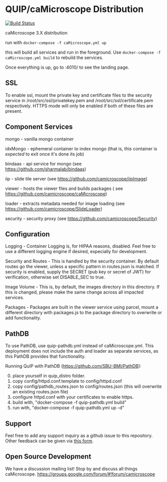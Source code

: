 # QUIP/caMicroscope Distribution

[![Build Status](https://travis-ci.org/camicroscope/Distro.svg?branch=master)](https://travis-ci.org/camicroscope/Distro)

caMicroscope 3.X distribution


run with `docker-compose -f caMicroscope.yml up`

this will build all services and run in the foreground.
Use `docker-compose -f caMicroscope.yml build` to rebuild the services.

Once everything is up, go to <the host this is running on>:4010/ to see the landing page.

## SSL
To enable ssl, mount the private key and certificate files to the security service in /root/src/ssl/privatekey.pem and /root/src/ssl/certificate.pem respectively. HTTPS mode will only be enabled if both of these files are present.

## Component Services
mongo - vanilla mongo container

idxMongo - ephemeral container to index mongo (that is, this container is *expected* to exit once it's done its job)

bindaas - api service for mongo (see https://github.com/sharmalab/bindaas)

iip - slide tile server (see https://github.com/camicroscope/iipImage)

viewer - hosts the viewer files and builds packages ( see https://github.com/camicroscope/caMicroscope)

loader - extracts metadata needed for image loading (see https://github.com/camicroscope/SlideLoader)

security - security proxy (see https://github.com/camicroscope/Security)

## Configuration
Logging - Container Logging is, for HIPAA reasons, disabled. Feel free to use a different logging engine if desired, especially for development.

Security and Routes - This is handled by the security container. By default routes go the viewer, unless a specific pattern in routes.json is matched. If security is enabled, supply the SECRET (pub key or secret of JWT) for verification, otherwise set DISABLE_SEC to true.

Image Volume - This is, by default, the images directory in this directory. If this is changed, please make the same change across all impacted services.

Packages - Packages are built in the viewer service using parcel, mount a different directory with packages.js to the package directory to overwrite or add functionality.

## PathDB

To use PathDB, use quip-pathdb.yml instead of caMicroscope.yml. This deployment does not include the auth and loader as separate services, as this PathDB provides that functionality.

Running QuIP with PathDB (https://github.com/SBU-BMI/PathDB):

0) place yourself in quip\_distro folder.<br>
1) copy config/httpd.conf.template to config/httpd.conf<br>
2) copy config/pathdb\_routes.json to config/routes.json (this will overwrite an existing routes.json file)<br>
3) configure httpd.conf with your certificates to enable https.<br>
4) build with, "docker-compose -f quip-pathdb.yml build"<br>
5) run with, "docker-compose -f quip-pathdb.yml up -d"

## Support
Feel free to add any support inquiry as a github issue to this repository. Other feedback can be given via [this form](https://docs.google.com/forms/d/e/1FAIpQLScL91LxrpAZjU88GBZP9gmcdgdf8__uNUwhws2lzU6Lr4qNwA/viewform).

## Open Source Development
We have a discussion mailing list! Stop by and discuss all things caMicroscope. https://groups.google.com/forum/#!forum/camicroscope
